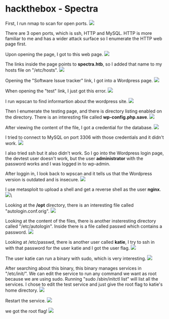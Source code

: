 # hackthebox - Spectra

First, I run nmap to scan for open ports.
![](Spectra/nmap.png)

There are 3 open ports, which is ssh, HTTP and MySQL. HTTP is more familiar to me and has a wider attack surface so I enumerate the HTTP web page first.

Upon opening the page, I got to this web page.
![](Spectra/webpage.png)

The links inside the page points to **spectra.htb**, so I added that name to my hosts file on "/etc/hosts".
![](hosts.png)

Opening the "Software Issue tracker" link, I got into a Wordpress page.
![](wpsite.png)

When opening the "test" link, I just got this error.
![](dberror.png)

I run wpscan to find informartion about the wordpress site.
![](wpscan.png)

Then I enumerate the testing page, and there is directory listing enabled on the directory. There is an interesting file called **wp-config.php.save**.
![](directorylisting.png)

After viewing the content of the file, I got a credential for the database.
![](databasecreds.png)

I tried to connect to MySQL on port 3306 with those credentials and it didn't work.
![](mysqldeny.png)

I also tried ssh but it also didn't work. So I go into the Wordpress login page, the devtest user doesn't work, but the user **administrator** with the password works and I was logged in to wp-admin.

After loggin in, I look back to wpscan and it tells us that the Wordpress version is outdated and is insecure.
![](wpsiteoutdated.png)

I use metasploit to upload a shell and get a reverse shell as the user **nginx**.
![](metasploit.png)\

Looking at the **/opt** directory, there is an interesting file called "autologin.conf.orig".
![](opt.png)

Looking at the content of the files, there is another insteresting directory called "/etc/autologin". Inside there is a file called passwd which contains a password.
![](autologin.png)

Looking at /etc/passwd, there is another user called **katie**, I try to ssh in with that password for the user katie and I got the user flag.
![](Spectra/userflag.png)

The user katie can run a binary with sudo, which is very interesting.
![](Spectra/sudo-l.png)

After searching about this binary, this binary manages services in "/etc/init/". We can edit the service to run any command we want as root because we are using sudo. Running "sudo /sbin/initctl list" will list all the services. I chose to edit the test service and just give the root flag to katie's home directory.
![](rootflag.png)

Restart the service.
![](servstart.png)

we got the root flag!
![](root.png)

